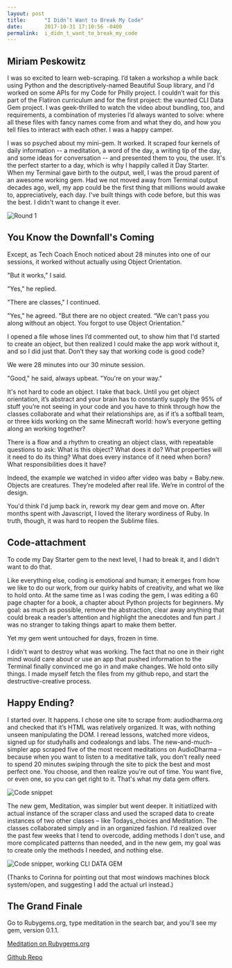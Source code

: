 ```yaml
---
layout: post
title:      "I Didn’t Want to Break My Code"
date:       2017-10-31 17:10:56 -0400
permalink:  i_didn_t_want_to_break_my_code
---
```


## Miriam Peskowitz

I was so excited to learn web-scraping. I’d taken a workshop a while back using Python and the descriptively-named Beautiful Soup library, and I'd worked on some APIs for my Code for Philly project. I couldn’t wait for this part of the Flatiron curriculum and for the first project: the vaunted CLI Data Gem project. I was geek-thrilled to watch the video about bundling, too, and requirements, a combination of mysteries I’d always wanted to solve: where all these files with fancy names come from and what they do, and how you tell files to interact with each other. I was a happy camper. 

I was so psyched about my mini-gem. It worked. It scraped four kernels of daily information -- a meditation, a word of the day, a writing tip of the day, and some ideas for conversation -- and presented them to you, the user. It's the perfect starter to a day, which is why I happily called it Day Starter. When my Terminal gave birth to the output, well, I was the proud parent of an awesome working gem. Had we not moved away from Terminal output decades ago, well, my app could be the first thing that millions would awake to, appreciatively, each day. I've built things with code before, but this was the best. I didn't want to change it ever. 


![Round 1](http://res.cloudinary.com/tech-stories/image/upload/c_scale,e_trim:10,h_197/v1509472154/Screen_Shot_2017-10-18_at_9.29.08_AM_vzxpku.png)

## You Know the Downfall's Coming

Except, as Tech Coach Enoch noticed about 28 minutes into one of our sessions, it worked without actually using Object Orientation. 

"But it works," I said. 

"Yes," he replied. 

"There are classes," I continued. 

"Yes," he agreed. "But there are no object created. “We can't pass you along without an object. You forgot to use Object Orientation.”

I opened a file whose lines I’d commented out, to show him that I'd started to create an object, but then realized I could make the app work without it, and so I did just that. Don’t they say that working code is good code? 

We were 28 minutes into our 30 minute session.

"Good," he said, always upbeat. "You're on your way." 

It's not hard to code an object. I take that back. Until you get object orientation, it’s abstract and your brain has to constantly supply the 95% of stuff you’re not seeing in your code and you have to think through how the classes collaborate and what their relationships are, as if it’s a softball team, or three kids working on the same Minecraft world: how’s everyone getting along an working together? 

There is a flow and a rhythm to creating an object class, with repeatable questions to ask: 
	What is this object? 
	What does it do? 
	What properties will it need to do its thing?
	What does every instance of it need when born?
	What responsibilities does it have? 

Indeed, the example we watched in video after video was baby = Baby.new. Objects are creatures. They’re modeled after real life. We’re in control of the design. 

You'd think I'd jump back in, rework my dear gem and move on. After months spent with Javascript, I loved the literary wordiness of Ruby. In truth, though, it was hard to reopen the Sublime files.

## Code-attachment
To code my Day Starter gem to the next level, I had to break it, and I didn't want to do that. 

Like everything else, coding is emotional and human; it emerges from how we like to do our work, from our quirky habits of creativity, and what we like to hold onto. At the same time as I was coding the gem, I was editing a 60 page chapter for a book, a chapter about Python projects for beginners. My goal: as much as possible, remove the abstraction, clear away anything that could break a reader’s attention and highlight the anecdotes and fun part .I was no stranger to taking things apart to make them better. 

Yet my gem went untouched for days, frozen in time. 

I didn't want to destroy what was working. The fact that no one in their right mind would care about or use an app that pushed information to the Terminal finally convinced me go in and make changes. We hold onto silly things. I made myself fetch the files from my github repo, and start the destructive-creative process. 

## Happy Ending? 
I started over. It happens. I chose one site to scrape from: audiodharma.org and checked that it’s HTML was relatively organized. It was, with nothing unseen manipulating the DOM. I reread lessons, watched more videos, signed up for studyhalls and codealongs and labs. The new-and-much-simpler app scraped five of the most recent meditations on AudioDharma – because when you want to listen to a meditative talk, you don’t really need to spend 20 minutes swiping through the site to pick the best and most perfect one. You choose, and then realize you're out of time. You want five, or even one, so you can get right to it. That's what my data gem offers. 

![Code snippet](http://res.cloudinary.com/tech-stories/image/upload/v1509473741/Screen_Shot_2017-10-31_at_2.15.08_PM_te9ztx.png)

The new gem, Meditation, was simpler but went deeper. It initiatlized with actual instance of the scraper class and used the scraped data to create instances of two other classes – like Todays_choices and Meditation. The classes collaborated simply and in an organized fashion. I'd realized over the past few weeks that I tend to overcode, adding methods I don't use, and more complicated patterns than needed, and in the new gem, my goal was to create only the methods I needed, and nothing else.  

![Code snipper, working CLI DATA GEM](http://res.cloudinary.com/tech-stories/image/upload/v1509484068/Screen_Shot_2017-10-31_at_5.07.05_PM_jllnq5.png)

(Thanks to Corinna for pointing out that most windows machines block system/open, and suggesting I add the actual url instead.)

## The Grand Finale
Go to Rubygems.org, type meditation in the search bar, and you'll see my gem, version 0.1.1.

[Meditation on Rubygems.org ](https://rubygems.org/gems/meditation)

[Github Repo](https://github.com/MiriamPeskowitz/CLI-meditation/tree/working)



